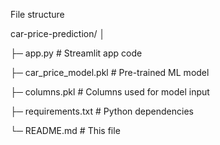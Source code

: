 File structure



car-price-prediction/
│

├─ app.py                 # Streamlit app code

├─ car_price_model.pkl     # Pre-trained ML model

├─ columns.pkl            # Columns used for model input

├─ requirements.txt       # Python dependencies

└─ README.md              # This file
